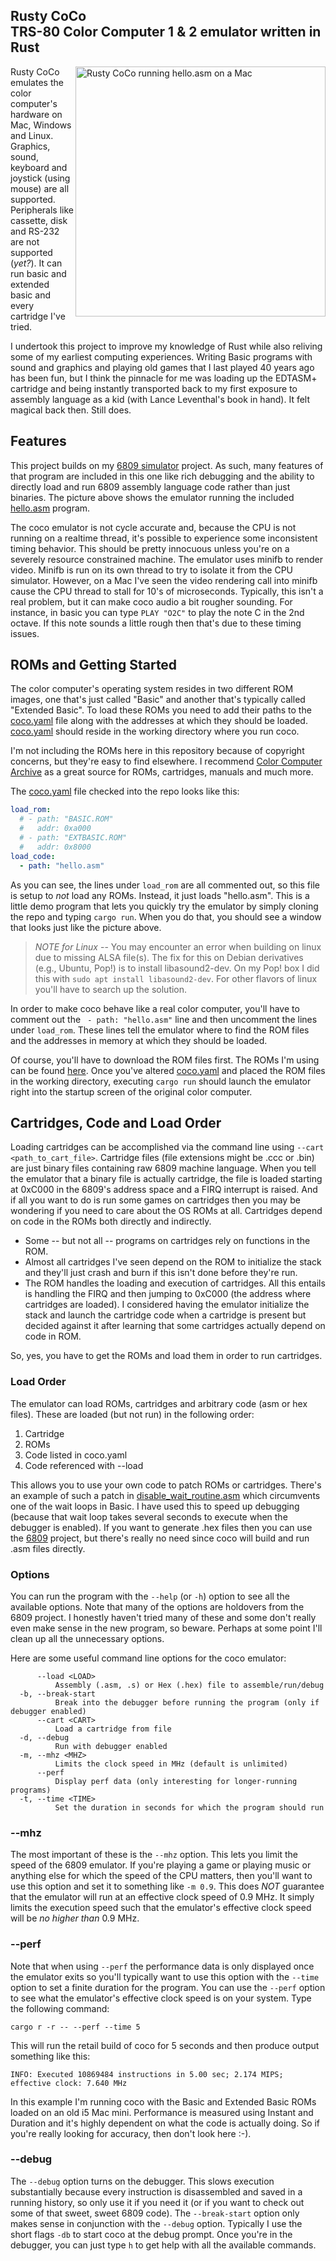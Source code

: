 ## <span>Rusty CoCo <br> TRS-80 Color Computer 1 & 2 emulator written in Rust</span>

<img align="right" width="400" alt="Rusty CoCo running hello.asm on a Mac" src="https://user-images.githubusercontent.com/10043170/223582721-8417ef45-73fa-4f3f-8234-87c406eefc83.png">

Rusty CoCo emulates the color computer's hardware on Mac, Windows and Linux. 
Graphics, sound, keyboard and joystick (using mouse) are all supported. 
Peripherals like cassette, disk and RS-232 are not supported (_yet?_). 
It can run basic and extended basic and every cartridge I've tried.

I undertook this project to improve my knowledge of Rust while also reliving some of my earliest computing experiences. 
Writing Basic programs with sound and graphics 
and playing old games that I last played 40 years ago has been fun, but I think the pinnacle for me was loading up the 
EDTASM+ cartridge and being instantly transported back to my first exposure to 
assembly language as a kid (with Lance Leventhal's book in hand). 
It felt magical back then. 
Still does.
<br clear="left"/>  
## Features

This project builds on my [6809 simulator](https://github.com/gorsat/6809) project. 
As such, many features of that program are included in this one like rich debugging and the 
ability to directly load and run 6809 assembly language code rather than just binaries. 
The picture above shows the emulator running the included [hello.asm](/hello.asm) program.

The coco emulator is not cycle accurate and, because the CPU is not running on a realtime thread, it's possible to experience some inconsistent timing behavior. 
This should be pretty innocuous unless you're on a severely resource constrained machine. 
The emulator uses minifb to render video. 
Minifb is run on its own thread to try to isolate it from the CPU simulator. 
However, on a Mac I've seen the video rendering call into minifb cause the CPU thread to stall for 10's of microseconds. 
Typically, this isn't a real problem, but it can make coco audio a bit rougher sounding.
For instance, in basic you can type ```PLAY "O2C"``` to play the note C in the 2nd octave. 
If this note sounds a little rough then that's due to these timing issues.

## ROMs and Getting Started
The color computer's operating system resides in two different ROM images, one that's just called "Basic" and another that's typically called "Extended Basic". 
To load these ROMs you need to add their paths to the [coco.yaml](/coco.yaml) file along with the addresses at which they should be loaded. 
[coco.yaml](/coco.yaml) should reside in the working directory where you run coco. 

I'm not including the ROMs here in this repository because of copyright concerns, but they're easy to find elsewhere. 
I recommend [Color Computer Archive](https://colorcomputerarchive.com/) as a great source for ROMs, cartridges, manuals and much more. 

The [coco.yaml](/coco.yaml) file checked into the repo looks like this:
```yaml
load_rom:
  # - path: "BASIC.ROM"
  #   addr: 0xa000
  # - path: "EXTBASIC.ROM"
  #   addr: 0x8000
load_code:
  - path: "hello.asm"
```
As you can see, the lines under ```load_rom``` are all commented out, so this file is setup to _not_ load any ROMs. 
Instead, it just loads "hello.asm". 
This is a little demo program that lets you quickly try the emulator by simply cloning the repo and typing ```cargo run```. When you do that, you should see a window that looks just like the picture above.

> _NOTE for Linux_ -- You may encounter an error when building on linux due to missing ALSA file(s).
> The fix for this on Debian derivatives (e.g., Ubuntu, Pop!) is to install libasound2-dev.
> On my Pop! box I did this with ```sudo apt install libasound2-dev```. For other flavors of 
> linux you'll have to search up the solution.

In order to make coco behave like a real color computer, you'll have to comment out the  ``` - path: "hello.asm"``` line and then uncomment the lines under ```load_rom```. 
These lines tell the emulator where to find the ROM files and the addresses in memory at which they should be loaded. 

Of course, you'll have to download the ROM files first. 
The ROMs I'm using can be found [here](https://colorcomputerarchive.com/repo/ROMs/David%20Keil/coco-2/).
Once you've altered [coco.yaml](/coco.yaml) and placed the ROM files in the working directory, executing ```cargo run``` should launch the emulator right into the startup screen of the original color computer. 

## Cartridges, Code and Load Order
Loading cartridges can be accomplished via the command line using ```--cart <path_to_cart_file>```. 
Cartridge files (file extensions might be .ccc or .bin) are just binary files containing raw 6809 machine language. 
When you tell the emulator that a binary file is actually cartridge, the file is loaded starting at 0xC000 in the 6809's address space and a FIRQ interrupt is raised. 
And if all you want to do is run some games on cartridges then you may be wondering if you need to care about the OS ROMs at all. 
Cartridges depend on code in the ROMs both directly and indirectly. 
- Some -- but not all -- programs on cartridges rely on functions in the ROM. 
- Almost all cartridges I've seen depend on the ROM to initialize the stack and they'll just crash and burn if this isn't done before they're run. 
- The ROM handles the loading and execution of cartridges. 
All this entails is handling the FIRQ and then jumping to 0xC000 (the address where cartridges are loaded). 
I considered having the emulator initialize the stack and launch the cartridge code when a cartridge is present but decided against it after learning that some cartridges actually depend on code in ROM.

So, yes, you have to get the ROMs and load them in order to run cartridges.

### Load Order
The emulator can load ROMs, cartridges and arbitrary code (asm or hex files). 
These are loaded (but not run) in the following order:

1. Cartridge
2. ROMs
3. Code listed in coco.yaml
4. Code referenced with --load

This allows you to use your own code to patch ROMs or cartridges. There's an example of such a patch in [disable_wait_routine.asm](/disable_wait_routine.asm) which circumvents one of the wait loops in Basic. I have used this to speed up debugging (because that wait loop takes several seconds to execute when the debugger is enabled). 
If you want to generate .hex files then you can use the [6809](https://gorsat.github.com/6809) project, but there's really no need since coco will build and run .asm files directly.






### Options
You can run the program with the ```--help``` (or ```-h```) option to see all the available options. 
Note that many of the options are holdovers from the 6809 project. 
I honestly haven't tried many of these and some don't really even make sense in the new program, so beware.
Perhaps at some point I'll clean up all the unnecessary options.

Here are some useful command line options for the coco emulator:
```
      --load <LOAD>
          Assembly (.asm, .s) or Hex (.hex) file to assemble/run/debug
  -b, --break-start
          Break into the debugger before running the program (only if debugger enabled)
      --cart <CART>
          Load a cartridge from file
  -d, --debug
          Run with debugger enabled
  -m, --mhz <MHZ>
          Limits the clock speed in MHz (default is unlimited)
      --perf
          Display perf data (only interesting for longer-running programs)
  -t, --time <TIME>
          Set the duration in seconds for which the program should run
```
### --mhz
The most important of these is the ```--mhz``` option. This lets you limit the speed of the 6809 emulator. If you're playing a game or playing music or anything else for which the speed of the CPU matters, then you'll want to use this option and set it to something like ```-m 0.9```. 
This does _NOT_ guarantee that the emulator will run at an effective clock speed of 0.9 MHz. 
It simply limits the execution speed such that the emulator's effective clock speed will be _no higher than_ 0.9 MHz. 
### --perf
Note that when using ```--perf``` the performance data is only displayed once the emulator exits so you'll typically want to use 
this option with the ```--time``` option to set a finite duration for the program. 
You can use the ```--perf``` option to see what the emulator's effective clock speed is on your system. 
Type the following command:
```
cargo r -r -- --perf --time 5
```
This will run the retail build of coco for 5 seconds and then produce output something like this:
```
INFO: Executed 10869484 instructions in 5.00 sec; 2.174 MIPS; effective clock: 7.640 MHz
```
In this example I'm running coco with the Basic and Extended Basic ROMs loaded on an old i5 Mac mini.
Performance is measured using Instant and Duration and it's highly dependent on what the code is actually doing. 
So if you're really looking for accuracy, then don't look here :-).
### --debug
The ```--debug``` option turns on the debugger.
This slows execution substantially because every instruction is disassembled and saved in a running history, so only use it if you need it (or if you want to check out some of that sweet, sweet 6809 code). 
The ```--break-start``` option only makes sense in conjunction with the ```--debug``` option. 
Typically I use the short flags ```-db``` to start coco at the debug prompt. 
Once you're in the debugger, you can just type ```h``` to get help with all the available commands.
